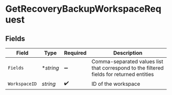 # GetRecoveryBackupWorkspaceRequest


## Fields

| Field                                                                                    | Type                                                                                     | Required                                                                                 | Description                                                                              |
| ---------------------------------------------------------------------------------------- | ---------------------------------------------------------------------------------------- | ---------------------------------------------------------------------------------------- | ---------------------------------------------------------------------------------------- |
| `Fields`                                                                                 | **string*                                                                                | :heavy_minus_sign:                                                                       | Comma-separated values list that correspond to the filtered fields for returned entities |
| `WorkspaceID`                                                                            | *string*                                                                                 | :heavy_check_mark:                                                                       | ID of the workspace                                                                      |